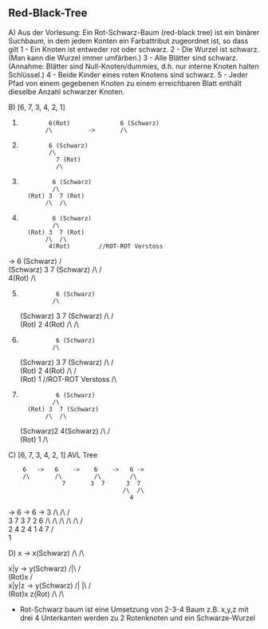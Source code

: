 Red-Black-Tree
---
A)
Aus der Vorlesung:
Ein Rot-Schwarz-Baum (red-black tree) ist ein binärer Suchbaum,
in dem jedem Konten ein Farbattribut zugeordnet ist, so dass gilt
1 - Ein Knoten ist entweder rot oder schwarz.
2 - Die Wurzel ist schwarz. (Man kann die Wurzel immer umfärben.)
3 - Alle Blätter sind schwarz. (Annahme: Blätter sind Null-Knoten/dummies, d.h. nur interne Knoten halten Schlüssel.)
4 - Beide Kinder eines roten Knotens sind schwarz.
5 - Jeder Pfad von einem gegebenen Knoten zu einem
erreichbaren Blatt enthält dieselbe Anzahl schwarzer Knoten.

B)
[6, 7, 3, 4, 2, 1]

1)             6(Rot)              6 (Schwarz)
              /\          ->       /\

2)             6 (Schwarz)
               /\
                 7 (Rot)
                 /\

3)              6 (Schwarz)
                /\
         (Rot) 3  7 (Rot)
              /\  /\

4)              6 (Schwarz)
                /\
         (Rot) 3  7 (Rot)
              /\  /\
               4(Rot)        //ROT-ROT Verstoss

->               6 (Schwarz)
                /\
     (Schwarz) 3  7 (Schwarz)
              /\  /\
               4(Rot)
               /\

5)               6 (Schwarz)
                /\
     (Schwarz) 3  7 (Schwarz)
              /\  /\
       (Rot) 2  4(Rot)
            /\  /\

6)               6 (Schwarz)
                /\
     (Schwarz) 3  7 (Schwarz)
              /\  /\
       (Rot) 2  4(Rot)
            /\  /\
     (Rot) 1                //ROT-ROT Verstoss
          /\

7)               6 (Schwarz)
                /\
         (Rot) 3  7 (Schwarz)
              /\  /\
    (Schwarz)2  4(Schwarz)
            /\  /\
     (Rot) 1
          /\


C)
[6, 7, 3, 4, 2, 1]
AVL Tree

        6   ->   6    ->    6    ->   6 ->
        /\       /\         /\        /\
                   7       3  7      3  7
                                    /\  /\
                                      4
  ->   6   ->     6     ->    3
       /\         /\         /\
      3  7       3  7       2  6
     /\  /\     /\  /\     /\  /\
    2  4       2  4       1   4  7
              /\
             1

D)
    x      ->      x(Schwarz)
   /\             /\

   x|y     ->      y(Schwarz)
   /|\             /\
             (Rot)x
                 /\
   x|y|z   ->       y(Schwarz)
   /| |\           /\
             (Rot)x  z(Rot)
                 /\  /\

- Rot-Schwarz baum ist eine Umsetzung von 2-3-4 Baum
z.B. x,y,z mit drei 4 Unterkanten werden zu 2 Rotenknoten und ein Schwarze-Wurzel